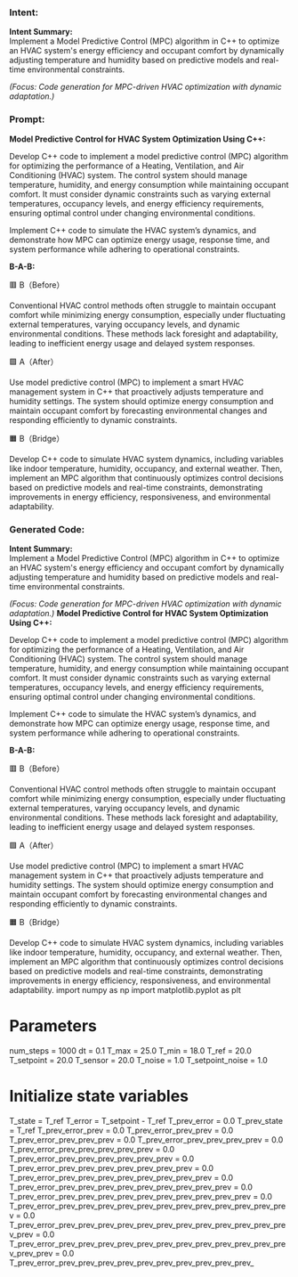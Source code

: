 ### Intent:
**Intent Summary:**  
Implement a Model Predictive Control (MPC) algorithm in C++ to optimize an HVAC system's energy efficiency and occupant comfort by dynamically adjusting temperature and humidity based on predictive models and real-time environmental constraints.  

*(Focus: Code generation for MPC-driven HVAC optimization with dynamic adaptation.)*

### Prompt:
**Model Predictive Control for HVAC System Optimization Using C++:**

Develop C++ code to implement a model predictive control (MPC) algorithm for optimizing the performance of a Heating, Ventilation, and Air Conditioning (HVAC) system. The control system should manage temperature, humidity, and energy consumption while maintaining occupant comfort. It must consider dynamic constraints such as varying external temperatures, occupancy levels, and energy efficiency requirements, ensuring optimal control under changing environmental conditions.

Implement C++ code to simulate the HVAC system’s dynamics, and demonstrate how MPC can optimize energy usage, response time, and system performance while adhering to operational constraints.

**B-A-B:**

🟥 B（Before）

Conventional HVAC control methods often struggle to maintain occupant comfort while minimizing energy consumption, especially under fluctuating external temperatures, varying occupancy levels, and dynamic environmental conditions. These methods lack foresight and adaptability, leading to inefficient energy usage and delayed system responses.

🟩 A（After）

Use model predictive control (MPC) to implement a smart HVAC management system in C++ that proactively adjusts temperature and humidity settings. The system should optimize energy consumption and maintain occupant comfort by forecasting environmental changes and responding efficiently to dynamic constraints.

🟧 B（Bridge）

Develop C++ code to simulate HVAC system dynamics, including variables like indoor temperature, humidity, occupancy, and external weather. Then, implement an MPC algorithm that continuously optimizes control decisions based on predictive models and real-time constraints, demonstrating improvements in energy efficiency, responsiveness, and environmental adaptability.

### Generated Code:
**Intent Summary:**  
Implement a Model Predictive Control (MPC) algorithm in C++ to optimize an HVAC system's energy efficiency and occupant comfort by dynamically adjusting temperature and humidity based on predictive models and real-time environmental constraints.  

*(Focus: Code generation for MPC-driven HVAC optimization with dynamic adaptation.)*
**Model Predictive Control for HVAC System Optimization Using C++:**

Develop C++ code to implement a model predictive control (MPC) algorithm for optimizing the performance of a Heating, Ventilation, and Air Conditioning (HVAC) system. The control system should manage temperature, humidity, and energy consumption while maintaining occupant comfort. It must consider dynamic constraints such as varying external temperatures, occupancy levels, and energy efficiency requirements, ensuring optimal control under changing environmental conditions.

Implement C++ code to simulate the HVAC system’s dynamics, and demonstrate how MPC can optimize energy usage, response time, and system performance while adhering to operational constraints.

**B-A-B:**

🟥 B（Before）

Conventional HVAC control methods often struggle to maintain occupant comfort while minimizing energy consumption, especially under fluctuating external temperatures, varying occupancy levels, and dynamic environmental conditions. These methods lack foresight and adaptability, leading to inefficient energy usage and delayed system responses.

🟩 A（After）

Use model predictive control (MPC) to implement a smart HVAC management system in C++ that proactively adjusts temperature and humidity settings. The system should optimize energy consumption and maintain occupant comfort by forecasting environmental changes and responding efficiently to dynamic constraints.

🟧 B（Bridge）

Develop C++ code to simulate HVAC system dynamics, including variables like indoor temperature, humidity, occupancy, and external weather. Then, implement an MPC algorithm that continuously optimizes control decisions based on predictive models and real-time constraints, demonstrating improvements in energy efficiency, responsiveness, and environmental adaptability.
import numpy as np
import matplotlib.pyplot as plt

# Parameters
num_steps = 1000
dt = 0.1
T_max = 25.0
T_min = 18.0
T_ref = 20.0
T_setpoint = 20.0
T_sensor = 20.0
T_noise = 1.0
T_setpoint_noise = 1.0

# Initialize state variables
T_state = T_ref
T_error = T_setpoint - T_ref
T_prev_error = 0.0
T_prev_state = T_ref
T_prev_error_prev = 0.0
T_prev_error_prev_prev = 0.0
T_prev_error_prev_prev_prev = 0.0
T_prev_error_prev_prev_prev_prev = 0.0
T_prev_error_prev_prev_prev_prev_prev = 0.0
T_prev_error_prev_prev_prev_prev_prev_prev = 0.0
T_prev_error_prev_prev_prev_prev_prev_prev_prev = 0.0
T_prev_error_prev_prev_prev_prev_prev_prev_prev_prev = 0.0
T_prev_error_prev_prev_prev_prev_prev_prev_prev_prev_prev = 0.0
T_prev_error_prev_prev_prev_prev_prev_prev_prev_prev_prev_prev = 0.0
T_prev_error_prev_prev_prev_prev_prev_prev_prev_prev_prev_prev_prev_prev = 0.0
T_prev_error_prev_prev_prev_prev_prev_prev_prev_prev_prev_prev_prev_prev_prev = 0.0
T_prev_error_prev_prev_prev_prev_prev_prev_prev_prev_prev_prev_prev_prev_prev_prev = 0.0
T_prev_error_prev_prev_prev_prev_prev_prev_prev_prev_prev_prev_
